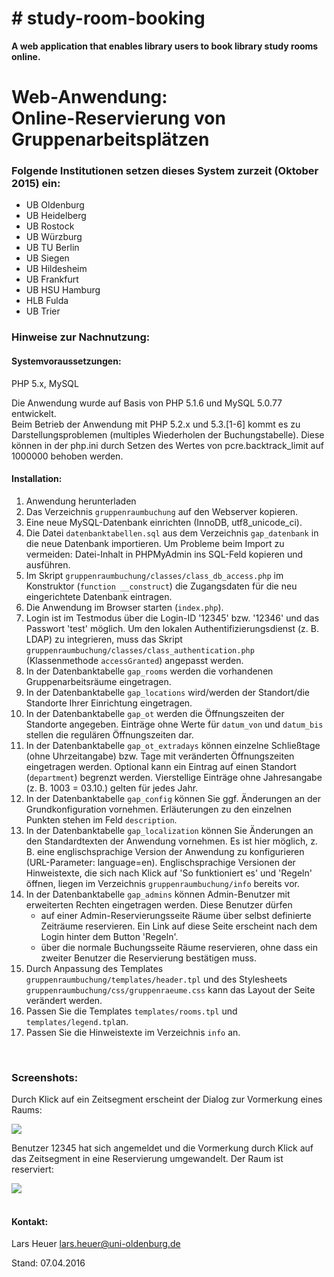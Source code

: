 <h1># study-room-booking</h1>
<strong>A web application that enables library users to book library study rooms online.</strong>
<h1>Web-Anwendung:<br>Online-Reservierung von Gruppenarbeitsplätzen</h1>

<h3>Folgende Institutionen setzen dieses System zurzeit (Oktober 2015) ein:</h3>
<ul>
<li>UB Oldenburg</li>
<li>UB Heidelberg</li>
<li>UB Rostock</li>
<li>UB Würzburg</li>
<li>UB TU Berlin</li>
<li>UB Siegen</li>
<li>UB Hildesheim</li>
<li>UB Frankfurt</li>
<li>UB HSU Hamburg</li>
<li>HLB Fulda</li>
<li>UB Trier</li>


</ul>

<h3>Hinweise zur Nachnutzung:</h3>
<h4>Systemvoraussetzungen:</h4>
<p>PHP 5.x, MySQL</p>
<p>Die Anwendung wurde auf Basis von PHP 5.1.6 und MySQL 5.0.77 entwickelt. <br>
Beim Betrieb der Anwendung mit PHP 5.2.x und 5.3.[1-6] kommt es zu Darstellungsproblemen (multiples Wiederholen der Buchungstabelle). Diese können in der php.ini durch Setzen des Wertes von pcre.backtrack_limit auf 1000000 behoben werden.</p>

<h4>Installation:</h4>
<ol>
	<li>Anwendung herunterladen</a></li>
	<li>Das Verzeichnis <code>gruppenraumbuchung</code> auf den Webserver kopieren.</li>
	<li>Eine neue MySQL-Datenbank einrichten (InnoDB, utf8_unicode_ci).</li>
	<li>Die Datei <code>datenbanktabellen.sql</code> aus dem Verzeichnis <code>gap_datenbank</code> in die neue Datenbank importieren.
	Um Probleme beim Import zu vermeiden: Datei-Inhalt in PHPMyAdmin ins SQL-Feld kopieren und ausführen.</li>
	<li>Im Skript <code>gruppenraumbuchung/classes/class_db_access.php</code> im Konstruktor (<code>function __construct</code>) die Zugangsdaten
	für die neu eingerichtete Datenbank eintragen.</li>
	<li>Die Anwendung im Browser starten (<code>index.php</code>). </li>
	<li>Login ist im Testmodus über die Login-ID '12345' bzw. '12346' und das Passwort 'test' möglich.
	Um den lokalen Authentifizierungsdienst (z. B. LDAP) zu integrieren, muss das Skript <code>gruppenraumbuchung/classes/class_authentication.php</code>
	(Klassenmethode <code>accessGranted</code>) angepasst werden.</li>
	<li>In der Datenbanktabelle <code>gap_rooms</code> werden die vorhandenen Gruppenarbeitsräume eingetragen.</li>
	<li>In der Datenbanktabelle <code>gap_locations</code> wird/werden der Standort/die Standorte Ihrer Einrichtung eingetragen.</li>
	<li>In der Datenbanktabelle <code>gap_ot</code> werden die Öffnungszeiten der Standorte angegeben.
	Einträge ohne Werte für <code>datum_von</code> und <code>datum_bis</code> stellen die regulären Öffnungszeiten dar.</li>
	<li>In der Datenbanktabelle <code>gap_ot_extradays</code> können einzelne Schließtage (ohne Uhrzeitangabe) bzw. Tage
	mit veränderten Öffnungszeiten eingetragen werden. Optional kann ein Eintrag auf einen Standort (<code>department</code>) begrenzt werden.
	Vierstellige Einträge ohne Jahresangabe (z. B. 1003 = 03.10.) gelten für jedes Jahr.</li>
	<li>In der Datenbanktabelle <code>gap_config</code> können Sie ggf. Änderungen an der Grundkonfiguration vornehmen. Erläuterungen
	zu den einzelnen Punkten stehen im Feld <code>description</code>.</li>
	<li>In der Datenbanktabelle <code>gap_localization</code> können Sie Änderungen an den Standardtexten der Anwendung vornehmen.
	Es ist hier möglich, z. B. eine englischsprachige Version der Anwendung zu konfigurieren (URL-Parameter: language=en). Englischsprachige
	Versionen der Hinweistexte, die sich nach Klick auf 'So funktioniert es' und 'Regeln' öffnen, liegen im Verzeichnis
	<code>gruppenraumbuchung/info</code> bereits vor.
	</li>
	<li>In der Datenbanktabelle <code>gap_admins</code> können Admin-Benutzer mit erweiterten Rechten eingetragen werden. Diese Benutzer dürfen
		<ul>
			<li>auf einer Admin-Reservierungsseite Räume über selbst definierte Zeiträume reservieren. Ein Link auf diese Seite erscheint nach dem Login
			hinter dem Button 'Regeln'.</li>
			<li>über die normale Buchungsseite Räume reservieren, ohne dass ein zweiter Benutzer die Reservierung bestätigen muss.</li>
		</ul>
	</li>
	<li>Durch Anpassung des Templates <code>gruppenraumbuchung/templates/header.tpl</code> und des Stylesheets
	<code>gruppenraumbuchung/css/gruppenraeume.css</code> kann das Layout der Seite verändert werden.</li>
	<li>Passen Sie die Templates <code>templates/rooms.tpl</code> und <code>templates/legend.tpl</code>an.</li>
	<li>Passen Sie die Hinweistexte im Verzeichnis <code>info</code> an.</li>
</ol>

<br>
<h3>Screenshots:</h3>
<p>Durch Klick auf ein Zeitsegment erscheint der Dialog zur Vormerkung eines Raums:</p>
<img src="https://diglib.bis.uni-oldenburg.de/software/gruppenraumbuchung/screenshots/gap-1.png" />
<br /><p>Benutzer 12345 hat sich angemeldet und die Vormerkung durch Klick auf das Zeitsegment in eine Reservierung umgewandelt. Der Raum ist reserviert:</p>
<img src="https://diglib.bis.uni-oldenburg.de/software/gruppenraumbuchung/screenshots/gap-2.png" />  
<br><br>
<h4>Kontakt:</h4>
Lars Heuer <a href="mailto:lars.heuer@uni-oldenburg.de">lars.heuer@uni-oldenburg.de</a>
<p>Stand: 07.04.2016</p>

